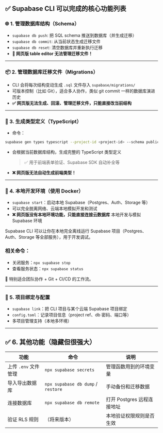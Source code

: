 ## ✅ Supabase CLI 可以完成的**核心功能列表**

### 🌐 1. 管理数据库结构（Schema）

- `supabase db push`: 把 SQL schema 推送到数据库（并生成迁移）
- `supabase db commit`: 从当前状态生成迁移文件
- `supabase db reset`: 清空数据库并重新执行迁移
- **🚫 网页版 table editor 无法管理迁移文件！**

---

### 📦 2. 管理数据库迁移文件（Migrations）

- CLI 会将每次结构变动生成 `.sql` 文件存入 `supabase/migrations/`
- 可版本控制（比如 Git），适合多人协作，类似 git commit 一样的数据库演进历史
- **✅ 网页版无法生成、回滚、管理迁移文件，只能直接改当前结构**

---

### 🧬 3. 生成类型定义（TypeScript）

- 命令：

```bash
supabase gen types typescript --project-id <project-id> --schema public > lib/supabase-types.ts
```

- 会根据当前数据库结构，生成完整的 TypeScript 类型定义

  > ✅ 用于前端表单验证、Supabase SDK 自动补全等

- **❌ 网页版无法自动生成前端类型！**

---

### 🧪 4. 本地开发环境（使用 Docker）

- `supabase start`：启动本地 Supabase（Postgres、Auth、Storage 等）
- 可以完全脱离网络、云端本地模拟开发和测试
- **❌ 网页版没有本地环境功能，只能直接连接云数据库**
  本地开发与模拟 Supabase 环境

Supabase CLI 可以让你在本地完全离线运行 Supabase 项目（Postgres、Auth、Storage 等全部服务），用于开发调试。

### 相关命令：

- 关闭服务：`npx supabase stop`
- 查看服务状态：`npx supabase status`

📝 特别适合团队协作 + Git + CI/CD 的工作流。

---

### 🔐 5. 项目绑定与配置

- `supabase link`：把 CLI 项目与某个云端 Supabase 项目绑定
- `config.toml`：记录项目信息（project ref、db 密码、端口等）
- 多项目管理支持（本地多环境）

---

## ✅ 6. 其他功能（隐藏但很强大）

| 功能                 | 命令                               | 说明                       |
| -------------------- | ---------------------------------- | -------------------------- |
| 上传 `.env` 文件管理 | `npx supabase secrets`             | 管理函数用到的环境变量     |
| 导入导出数据库       | `npx supabase db dump` / `restore` | 手动备份和迁移数据         |
| 连接数据库           | `npx supabase db remote`           | 打开 Postgres 远程连接地址 |
| 验证 RLS 规则        | （将来版本）                       | 本地验证权限规则是否生效   |
